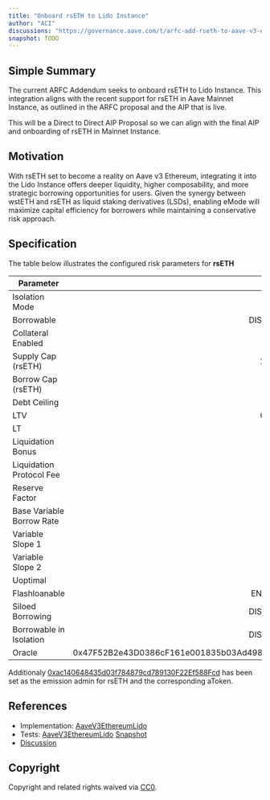 ```yaml
---
title: "Onboard rsETH to Lido Instance"
author: "ACI"
discussions: "https://governance.aave.com/t/arfc-add-rseth-to-aave-v3-ethereum/17696/18"
snapshot: TODO
---
```


## Simple Summary

The current ARFC Addendum seeks to onboard rsETH to Lido Instance. This integration aligns with the recent support for rsETH in Aave Mainnet Instance, as outlined in the ARFC proposal and the AIP that is live.

This will be a Direct to Direct AIP Proposal so we can align with the final AIP and onboarding of rsETH in Mainnet Instance.

## Motivation

With rsETH set to become a reality on Aave v3 Ethereum, integrating it into the Lido Instance offers deeper liquidity, higher composability, and more strategic borrowing opportunities for users. Given the synergy between wstETH and rsETH as liquid staking derivatives (LSDs), enabling eMode will maximize capital efficiency for borrowers while maintaining a conservative risk approach.

## Specification

The table below illustrates the configured risk parameters for **rsETH**

| Parameter                 |                                      Value |
| ------------------------- | -----------------------------------------: |
| Isolation Mode            |                                      false |
| Borrowable                |                                   DISABLED |
| Collateral Enabled        |                                       true |
| Supply Cap (rsETH)        |                                     10,000 |
| Borrow Cap (rsETH)        |                                          1 |
| Debt Ceiling              |                                      USD 0 |
| LTV                       |                                     0.05 % |
| LT                        |                                      0.1 % |
| Liquidation Bonus         |                                      7.5 % |
| Liquidation Protocol Fee  |                                       10 % |
| Reserve Factor            |                                        0 % |
| Base Variable Borrow Rate |                                        0 % |
| Variable Slope 1          |                                       10 % |
| Variable Slope 2          |                                      100 % |
| Uoptimal                  |                                        1 % |
| Flashloanable             |                                    ENABLED |
| Siloed Borrowing          |                                   DISABLED |
| Borrowable in Isolation   |                                   DISABLED |
| Oracle                    | 0x47F52B2e43D0386cF161e001835b03Ad49889e3b |

Additionaly [0xac140648435d03f784879cd789130F22Ef588Fcd](https://etherscan.io/address/0xac140648435d03f784879cd789130F22Ef588Fcd) has been set as the emission admin for rsETH and the corresponding aToken.

## References

- Implementation: [AaveV3EthereumLido](https://github.com/bgd-labs/aave-proposals-v3/blob/main/src/20241205_AaveV3EthereumLido_OnboardRsETHToLidoInstance/AaveV3EthereumLido_OnboardRsETHToLidoInstance_20241205.sol)
- Tests: [AaveV3EthereumLido](https://github.com/bgd-labs/aave-proposals-v3/blob/main/src/20241205_AaveV3EthereumLido_OnboardRsETHToLidoInstance/AaveV3EthereumLido_OnboardRsETHToLidoInstance_20241205.t.sol)
  [Snapshot](TODO)
- [Discussion](https://governance.aave.com/t/arfc-add-rseth-to-aave-v3-ethereum/17696/18)

## Copyright

Copyright and related rights waived via [CC0](https://creativecommons.org/publicdomain/zero/1.0/).
